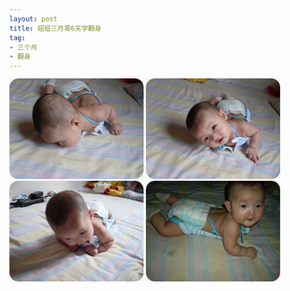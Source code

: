 ```yaml
---
layout: post
title: 妞妞三月零6天学翻身
tag:
- 三个月
- 翻身
---
```

<a href="/assets/images/2010/07/SDC11364.jpg"><img style="display: inline; border: 0px;" title="SDC11364" src="/assets/images/2010/07/SDC11364_thumb.jpg" border="0" alt="SDC11364" width="240" height="180" /></a>
<a href="/assets/images/2010/07/SDC11366.jpg"><img style="display: inline; border: 0px;" title="SDC11366" src="/assets/images/2010/07/SDC11366_thumb.jpg" border="0" alt="SDC11366" width="240" height="180" /></a>
<a href="/assets/images/2010/07/SDC11369.jpg"><img style="display: inline; border: 0px;" title="SDC11369" src="/assets/images/2010/07/SDC11369_thumb.jpg" border="0" alt="SDC11369" width="240" height="180" /></a>
<a href="/assets/images/2010/07/SDC11375.jpg"><img style="display: inline; border: 0px;" title="SDC11375" src="/assets/images/2010/07/SDC11375_thumb.jpg" border="0" alt="SDC11375" width="240" height="180" /></a>
